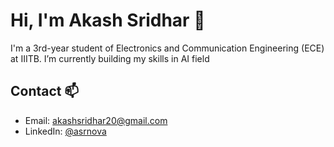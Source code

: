 # Hi, I'm Akash Sridhar 👋

I'm a 3rd-year student of Electronics and Communication Engineering (ECE) at IIITB. I’m currently building my skills in AI field

## Contact 📫
- Email: [akashsridhar20@gmail.com](mailto:akashsridhar20@gmail.com)
- LinkedIn: [@asrnova](https://www.linkedin.com/in/asrnova/)



